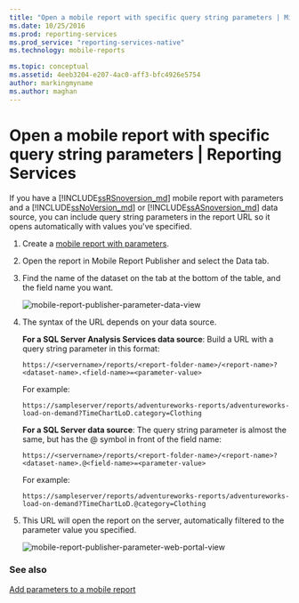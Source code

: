 ```yaml
---
title: "Open a mobile report with specific query string parameters | Microsoft Docs"
ms.date: 10/25/2016
ms.prod: reporting-services
ms.prod_service: "reporting-services-native"
ms.technology: mobile-reports

ms.topic: conceptual
ms.assetid: 4eeb3204-e207-4ac0-aff3-bfc4926e5754
author: markingmyname
ms.author: maghan
---
```

# Open a mobile report with specific query string parameters | Reporting Services
If you have a [!INCLUDE[ssRSnoversion_md](../../includes/ssrsnoversion-md.md)] mobile report with parameters and a [!INCLUDE[ssNoVersion_md](../../includes/ssnoversion-md.md)] or [!INCLUDE[ssASnoversion_md](../../includes/ssasnoversion-md.md)] data source, you can include query string parameters in the report URL so it opens automatically with values you've specified. 
1.	Create a [mobile report with parameters](../../reporting-services/mobile-reports/add-parameters-to-a-mobile-report-reporting-services.md).

2. Open the report in Mobile Report Publisher and select the Data tab. 

2. Find the name of the dataset on the tab at the bottom of the table, and the field name you want. 
    
    ![mobile-report-publisher-parameter-data-view](../../reporting-services/mobile-reports/media/mobile-report-publisher-parameter-data-view.png)
    
2.	The syntax of the URL depends on your data source. 

     **For a SQL Server Analysis Services data source**: Build a URL with a query string parameter in this format:

    `https://<servername>/reports/<report-folder-name>/<report-name>?<dataset-name>.<field-name>=<parameter-value>`

    For example:
    
    `https://sampleserver/reports/adventureworks-reports/adventureworks-load-on-demand?TimeChartLoD.category=Clothing` 
    
     **For a SQL Server data source**: The query string parameter is almost the same, but has the \@ symbol in front of the field name:

    `https://<servername>/reports/<report-folder-name>/<report-name>?<dataset-name>.@<field-name>=<parameter-value>`

    For example:
    
      `https://sampleserver/reports/adventureworks-reports/adventureworks-load-on-demand?TimeChartLoD.@category=Clothing` 

    
3.	This URL will open the report on the server, automatically filtered to the parameter value you specified.

    ![mobile-report-publisher-parameter-web-portal-view](../../reporting-services/mobile-reports/media/mobile-report-publisher-parameter-web-portal-view.png)

### See also

[Add parameters to a mobile report](../../reporting-services/mobile-reports/add-parameters-to-a-mobile-report-reporting-services.md)

